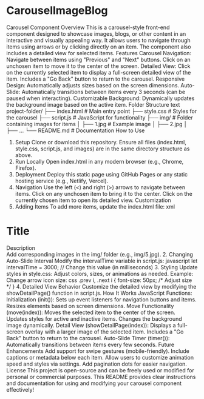 # CarouselImageBlog
Carousel Component
Overview
This is a carousel-style front-end component designed to showcase images, blogs, or other content in an interactive and visually appealing way. It allows users to navigate through items using arrows or by clicking directly on an item. The component also includes a detailed view for selected items.
Features
Carousel Navigation:
Navigate between items using "Previous" and "Next" buttons.
Click on an unchosen item to move it to the center of the screen.
Detailed View:
Click on the currently selected item to display a full-screen detailed view of the item.
Includes a "Go Back" button to return to the carousel.
Responsive Design:
Automatically adjusts sizes based on the screen dimensions.
Auto-Slide:
Automatically transitions between items every 3 seconds (can be paused when interacting).
Customizable Background:
Dynamically updates the background image based on the active item.
Folder Structure
text
project-folder/
├── index.html        # Main entry point
├── style.css         # Styles for the carousel
├── script.js         # JavaScript for functionality
├── img/              # Folder containing images for items
│   ├── 1.jpg         # Example image
│   ├── 2.jpg
│   ├── ...
└── README.md         # Documentation
How to Use
1. Setup
Clone or download this repository.
Ensure all files (index.html, style.css, script.js, and images) are in the same directory structure as above.
2. Run Locally
Open index.html in any modern browser (e.g., Chrome, Firefox).
3. Deployment
Deploy this static page using GitHub Pages or any static hosting service (e.g., Netlify, Vercel).
4. Navigation
Use the left (<) and right (>) arrows to navigate between items.
Click on any unchosen item to bring it to the center.
Click on the currently chosen item to open its detailed view.
Customization
1. Adding Items
To add more items, update the index.html file:
xml
<div class="item">
    <div class="frame">
        <div class="box front">
            <h1>Title</h1>
            <span>Description</span>
        </div>
    </div>
</div>
Add corresponding images in the img/ folder (e.g., img/5.jpg).
2. Changing Auto-Slide Interval
Modify the intervalTime variable in script.js:
javascript
let intervalTime = 3000; // Change this value (in milliseconds)
3. Styling
Update styles in style.css:
Adjust colors, sizes, or animations as needed.
Example: Change arrow icon size:
css
.prev i, .next i {
    font-size: 50px; /* Adjust size */
}
4. Detailed View Behavior
Customize the detailed view by modifying the showDetailPage() function in script.js.
How It Works
JavaScript Functions:
Initialization (init()):
Sets up event listeners for navigation buttons and items.
Resizes elements based on screen dimensions.
Move Functionality (move(index)):
Moves the selected item to the center of the screen.
Updates styles for active and inactive items.
Changes the background image dynamically.
Detail View (showDetailPage(index)):
Displays a full-screen overlay with a larger image of the selected item.
Includes a "Go Back" button to return to the carousel.
Auto-Slide Timer (timer()):
Automatically transitions between items every few seconds.
Future Enhancements
Add support for swipe gestures (mobile-friendly).
Include captions or metadata below each item.
Allow users to customize animation speed and styles via settings.
Add pagination dots for easier navigation.
License
This project is open-source and can be freely used or modified for personal or commercial purposes. This README provides clear instructions and documentation for using and modifying your carousel component effectively!
